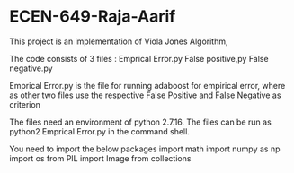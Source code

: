 # ECEN-649-Raja-Aarif


This project is an implementation of Viola Jones Algorithm,


The code consists of 3 files  :
  Emprical Error.py
  False positive,py
  False negative.py
  
  
Emprical Error.py is the file for running adaboost for empirical error, where as other two files use the
respective False Positive and False Negative as criterion

The files need an environment of python 2.7.16.
The files can be run as python2 Emprical Error.py in the command shell.


You need to import the below packages
import math
import numpy as np
import os
from PIL import Image
from collections
